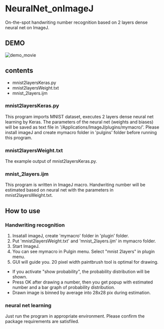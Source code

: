 # NeuralNet_onImageJ
On-the-spot handwriting number recognition based on 2 layers dense neural net on ImageJ.

## DEMO
![demo_movie](https://user-images.githubusercontent.com/40162543/44721586-5ab81600-ab05-11e8-9789-4282a9aca3c0.gif)


## contents
- mnist2layersKeras.py
- mnist2layersWeight.txt
- mnist_2layers.ijm

### mnist2layersKeras.py
This program imports MNIST dataset, executes 2 layers dense neural net learning by Keras.  The parameters of the neural net (weights and biases) will be saved as text file in '/Applications/ImageJ/plugins/mymacro/'.  Please install imageJ and create mymacro folder in 'pulgins' folder before running this program.

### mnist2layersWeight.txt
The example output of mnist2layersKeras.py.

### mnist_2layers.ijm
This program is written in ImageJ macro.  Handwriting number will be estimated based on neural net with the parameters in mnist2layersWeight.txt.

## How to use
### Handwriting recognition
1. Insatall imageJ, create 'mymacro' folder in 'plugin' folder.
2. Put 'mnist2layersWeight.txt' and 'mnist_2layers.ijm' in mymacro folder.
3. Start ImageJ.
4. You can see mymacro in Pulgin menu. Select "mnist 2layers" in plugin menu.
5. GUI will guide you. 20 pixel width paintbrush tool is optimal for drawing.


- If you activate "show probability", the probability distribution will be shown.
- Press OK after drawing a number, then you get popup with estimated number and a bar graph of probability distribution.
- Drawn image is binned by average into 28x28 pix during estimation.

### neural net learning
Just run the program in appropriate environment.  Please confirm the package requirements are satisfiled.
